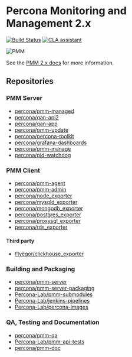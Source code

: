 # Percona Monitoring and Management 2.x

[![Build Status](https://travis-ci.org/percona/pmm.svg?branch=PMM-2.0)](https://travis-ci.org/percona/pmm)
[![CLA assistant](https://cla-assistant.percona.com/readme/badge/percona/pmm)](https://cla-assistant.percona.com/percona/pmm)

![PMM](https://www.percona.com/sites/default/files/pmm-logo.png)

See the [PMM 2.x docs](https://www.percona.com/doc/percona-monitoring-and-management/2.x/index.html) for more information.

## Repositories

### PMM Server

* [percona/pmm-managed](https://github.com/percona/pmm-managed/tree/PMM-2.0)
* [percona/qan-api2](https://github.com/percona/qan-api2)
* [percona/qan-app](https://github.com/percona/qan-app/tree/PMM-2.0)
* [percona/pmm-update](https://github.com/percona/pmm-update/tree/PMM-2.0)
* [percona/percona-toolkit](https://github.com/percona/percona-toolkit/tree/3.0)
* [percona/grafana-dashboards](https://github.com/percona/grafana-dashboards/tree/PMM-2.0)
* [percona/pmm-manage](https://github.com/percona/pmm-manage/tree/PMM-2.0)
* [percona/pid-watchdog](https://github.com/percona/pid-watchdog)

### PMM Client

* [percona/pmm-agent](https://github.com/percona/pmm-agent)
* [percona/pmm-admin](https://github.com/percona/pmm-admin)
* [percona/node_exporter](https://github.com/percona/node_exporter)
* [percona/mysqld_exporter](https://github.com/percona/mysqld_exporter)
* [percona/mongodb_exporter](https://github.com/percona/mongodb_exporter)
* [percona/postgres_exporter](https://github.com/percona/postgres_exporter)
* [percona/proxysql_exporter](https://github.com/percona/proxysql_exporter)
* [percona/rds_exporter](https://github.com/percona/rds_exporter)

#### Third party

* [f1yegor/clickhouse_exporter](https://github.com/f1yegor/clickhouse_exporter)

### Building and Packaging

* [percona/pmm-server](https://github.com/percona/pmm-server/tree/PMM-2.0)
* [percona/pmm-server-packaging](https://github.com/percona/pmm-server-packaging/tree/PMM-2.0)
* [Percona-Lab/pmm-submodules](https://github.com/Percona-Lab/pmm-submodules/tree/PMM-2.0)
* [Percona-Lab/jenkins-pipelines](https://github.com/Percona-Lab/jenkins-pipelines)
* [Percona-Lab/percona-images](https://github.com/Percona-Lab/percona-images)

### QA, Testing and Documentation

* [percona/pmm-qa](https://github.com/percona/pmm-qa/tree/PMM-2.0)
* [Percona-Lab/pmm-api-tests](https://github.com/Percona-Lab/pmm-api-tests)
* [percona/pmm-doc](https://github.com/percona/pmm-doc)
